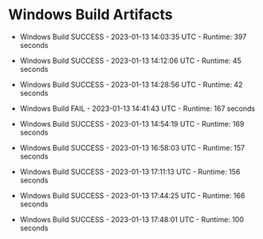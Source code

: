 # Windows Build Artifacts

* Windows Build SUCCESS - 2023-01-13 14:03:35 UTC - Runtime: 397 seconds

* Windows Build SUCCESS - 2023-01-13 14:12:06 UTC - Runtime: 45 seconds

* Windows Build SUCCESS - 2023-01-13 14:28:56 UTC - Runtime: 42 seconds

* Windows Build FAIL - 2023-01-13 14:41:43 UTC - Runtime: 167 seconds

* Windows Build SUCCESS - 2023-01-13 14:54:19 UTC - Runtime: 169 seconds

* Windows Build SUCCESS - 2023-01-13 16:58:03 UTC - Runtime: 157 seconds

* Windows Build SUCCESS - 2023-01-13 17:11:13 UTC - Runtime: 156 seconds

* Windows Build SUCCESS - 2023-01-13 17:44:25 UTC - Runtime: 166 seconds

* Windows Build SUCCESS - 2023-01-13 17:48:01 UTC - Runtime: 100 seconds
